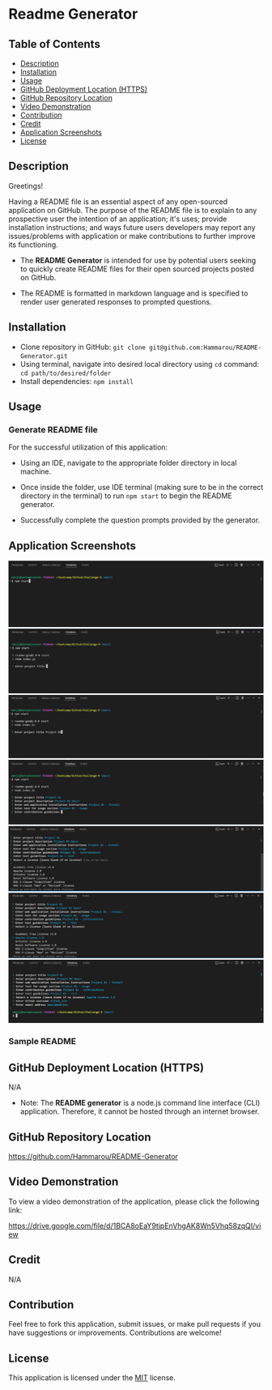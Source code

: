 # Readme Generator

## Table of Contents
- [Description](#description)  
- [Installation](#installation)  
- [Usage](#usage)
- [GitHub Deployment Location (HTTPS)](#github-deployment-location-https)
- [GitHub Repository Location](#github-repository-location)
- [Video Demonstration](#video-demonstration)   
- [Contribution](#contribution)  
- [Credit](#credit)
- [Application Screenshots](#application-screenshots)  
- [License](#license)

## Description

Greetings!

Having a README file is an essential aspect of any open-sourced application on GitHub. The purpose of the README file is to explain to any prospective user the intention of an application; it's uses; provide installation instructions; and ways future users developers may report any issues/problems with application or make contributions to further improve its functioning.

- The **README Generator** is intended for use by potential users seeking to quickly create README files for their open sourced projects posted on GitHub. 

- The README is formatted in markdown language and is specified to render user generated responses to prompted questions.

## Installation

* Clone repository in GitHub: `git clone git@github.com:Hammarou/README-Generator.git`
* Using terminal, navigate into desired local directory using `cd` command: `cd path/to/desired/folder `
* Install dependencies: `npm install` 


## Usage

### Generate README file

 For the successful utilization of this application:

 - Using an IDE, navigate to the appropriate folder directory in local machine.

 - Once inside the folder, use IDE terminal (making sure to be in the correct directory in the terminal) to run `npm start` to begin the README generator.

 - Successfully complete the question prompts provided by the generator.


## Application Screenshots

![](/images/screenshot1.png "First screenshot")
![](/images/screenshot2.png "Second screenshot")
![](/images/screenshot3.png "Third screenshot")
![](/images/screenshot4.png "Fourth screenshot")
![](/images/screenshot5.png "Fifth screenshot")
![](/images/screenshot6.png "Sixth screenshot")
![](/images/screenshot7.png "Seventh screenshot")

### Sample README




## GitHub Deployment Location (HTTPS)

N/A

* Note: The **README generator** is a node.js command line interface (CLI) application. Therefore, it cannot be hosted through an internet browser. 

## GitHub Repository Location

https://github.com/Hammarou/README-Generator


## Video Demonstration

To view a video demonstration of the application, please click the following link:

https://drive.google.com/file/d/1BCA8oEaY9tipEnVhgAK8Wn5Vhq58zqQI/view 


## Credit

N/A


## Contribution

Feel free to fork this application, submit issues, or make pull requests if you have suggestions or improvements. Contributions are welcome!


## License

This application is licensed under the [MIT](LICENSE) license.
